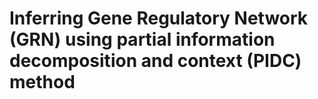 # Inferring Gene Regulatory Network (GRN) using partial information decomposition and context (PIDC) method

